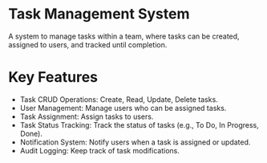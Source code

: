 # Task Management System
A system to manage tasks within a team, where tasks can be created, assigned to users, and tracked until completion.

# Key Features
- Task CRUD Operations: Create, Read, Update, Delete tasks.
- User Management: Manage users who can be assigned tasks.
- Task Assignment: Assign tasks to users.
- Task Status Tracking: Track the status of tasks (e.g., To Do, In Progress, Done).
- Notification System: Notify users when a task is assigned or updated.
- Audit Logging: Keep track of task modifications.
